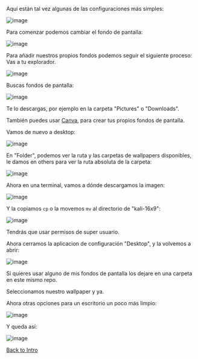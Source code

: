 Aquí están tal vez algunas de las configuraciones más simples:

![image](https://github.com/Inf0sth/Kali-linux-Custom/assets/106565371/ba8dd829-b285-454e-b755-2350696b0e38)

Para comenzar podemos cambiar el fondo de pantalla:

![image](https://github.com/Inf0sth/Kali-linux-Custom/assets/106565371/516f8068-6587-4165-bc38-3159a57dbb2a)

Para añadir nuestros propios fondos podemos seguir el siguiente proceso:
Vas a tu explorador.

![image](https://github.com/Inf0sth/Kali-linux-Custom/assets/106565371/ca594f66-f078-48ff-9b57-a754ffe216b0)

Buscas fondos de pantalla:

![image](https://github.com/Inf0sth/Kali-linux-Custom/assets/106565371/a05d1459-801f-40ab-b31c-c872338bad6b)

Te lo descargas, por ejemplo en la carpeta "Pictures" o "Downloads". 

También puedes usar [Canva](https://www.canva.com), para crear tus propios fondos de pantalla.

Vamos de nuevo a desktop:

![image](https://github.com/Inf0sth/Kali-linux-Custom/assets/106565371/8c94f8e6-6b33-45a2-950a-452181fa5190)

En "Folder", podemos ver la ruta y las carpetas de wallpapers disponibles, 
le damos en others para ver la ruta absoluta de la carpeta:

![image](https://github.com/Inf0sth/Kali-linux-Custom/assets/106565371/d5029b06-05c4-4b22-a421-9216a3f48520)

Ahora en una terminal, vamos a dónde descargamos la imagen:

![image](https://github.com/Inf0sth/Kali-linux-Custom/assets/106565371/a9802539-2c80-45f8-9dc1-14424ae1361a)

Y la copiamos `cp` o la movemos `mv` al directorio de "kali-16x9":

![image](https://github.com/Inf0sth/Kali-linux-Custom/assets/106565371/a0d93b39-70b7-4b4a-ba4e-89a33e8b5750)

Tendrás que usar permisos de super usuario.

Ahora cerramos la aplicacion de configuración "Desktop", y la volvemos a abrir:

![image](https://github.com/Inf0sth/Kali-linux-Custom/assets/106565371/20cece5c-fc56-4d54-98ec-8c9e69bb3ca2)

Si quieres usar alguno de mis fondos de pantalla los dejare en una carpeta en este mismo repo.

Seleccionamos nuestro wallpaper y ya.

Ahora otras opciones para un escritorio un poco más limpio:

![image](https://github.com/Inf0sth/Kali-linux-Custom/assets/106565371/d8ddf5e3-9d02-45c0-aa09-f56da8a75abf)

Y queda así:

![image](https://github.com/Inf0sth/Kali-linux-Custom/assets/106565371/1d93a9f5-98bd-415a-8ac6-0fb82f4aa0a5)

[Back to Intro](../Intro.md)
